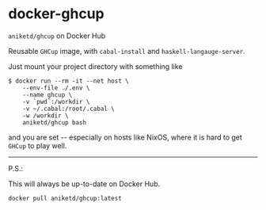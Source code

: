# docker-ghcup
`aniketd/ghcup` on Docker Hub

Reusable `GHCup` image, with `cabal-install` and `haskell-langauge-server`.

Just mount your project directory with something like

```shellsession
$ docker run --rm -it --net host \
    --env-file ./.env \
    --name ghcup \
    -v `pwd`:/workdir \
    -v ~/.cabal:/root/.cabal \
    -w /workdir \
    aniketd/ghcup bash
```

and you are set -- especially on hosts like NixOS, where it is hard to get `GHCup`
to play well.

-----

P.S.:

This will always be up-to-date on Docker Hub.

```shellsession
docker pull aniketd/ghcup:latest
```
